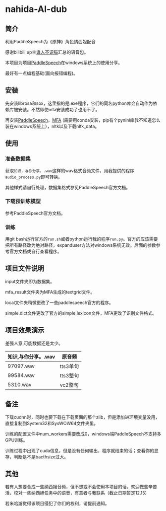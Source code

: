 # nahida-AI-dub

## 简介

利用PaddleSpeech为《原神》角色纳西妲配音

感谢bilibili up主[谁人不识猫](https://space.bilibili.com/5153102)汇总的语音包。

本项目为项目[PaddleSpeech](https://github.com/PaddlePaddle/PaddleSpeech)在windows系统上的使用分享。

最好有一点编程基础(面向报错编程)。

## 安装

先安装librosa和sox，这里指的是.exe程序，它们的同名python库会自动作为依赖库被安装。不然即使mfa安装成功了也用不了。

再安装[PaddleSpeech](https://github.com/PaddlePaddle/PaddleSpeech)，[MFA](https://github.com/MontrealCorpusTools/Montreal-Forced-Aligner) (需要用conda安装，pip有个pynini库我不知道怎么装在windows系统上），nltk以及下载nltk_data。

## 使用

### 准备数据集

获取`知识，与你分享。.wav`这样的wav格式音频文件，用我提供的程序`audio_process.py`即可转换。

其他样式请自行处理，数据集格式参见PaddleSpeech官方文档。

### 下载预训练模型

参考PaddleSpeech官方文档。

### 训练

用git bash运行官方的`run.sh`或者python运行我的程序`run.py`。官方的应该需要把所有路径改为绝对路径，expanduser方法对windows系统无效。后面的参数参考官方文档或自行查看程序。

## 项目文件说明

input文件夹即为数据集。

mfa_result文件夹为MFA生成的textgrid文件。

local文件夹稍微更改了一些paddlespeech官方的程序。

simple.dict文件更改了官方的simple.lexicon文件，MFA更改了识别文件格式。

## 项目效果演示

差强人意,可能数据还是太少。

|知识,与你分享。.wav | 原音频   |
|---                 | ---      |
|      97097.wav     | tts3单句 |
|      99584.wav     | tts3整句 |
|      5310.wav      | vc2整句  |

## 备注

下载cudnn时，同时也要下载在下载页面的那个zlib，但是添加进环境变量没用，直接复制到System32和SysWOW64文件夹里。

训练的配置文件中num_workers需要改成0，windows端PaddleSpeech不支持多GPU训练。

训练过程中出现了cuda信息，但是没有任何输出，程序就结束的话；查看你的显存，判断是不是bacthsize过大。

## 其他

若有人想要合成一些纳西妲音频，但不想或不会使用本项目的话，欢迎做些辛苦活，校对一些纳西妲任务中的语音，有意者与我联系（截止日期暂定12.15）

若米哈游觉得该项目侵犯了你们的权利，请提前通知。
